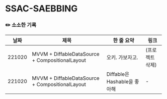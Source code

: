 # SSAC-SAEBBING

### ✏️ 소소한 기록 
| 날짜 | 제목 | 한 줄 요약 | 링크 |
|----|----|----|----|
| 221020 | MVVM + DiffableDataSource + CompositionalLayout | 오키. 가보자고. | (프로젝트 삭제) |
| 221020 | MVVM + DiffableDataSource + CompositionalLayout | Diffable은 Hashable을 좋아해 | - |
